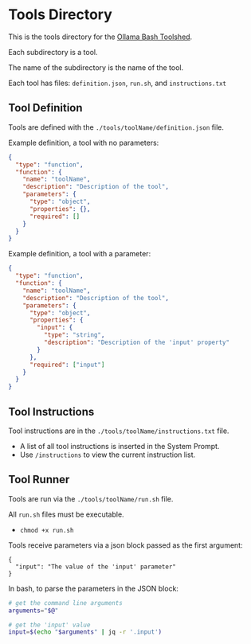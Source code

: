 # Tools Directory

This is the tools directory for the [Ollama Bash Toolshed](../).

Each subdirectory is a tool.

The name of the subdirectory is the name of the tool.

Each tool has files: ```definition.json```, ```run.sh```, and ```instructions.txt```

## Tool Definition

Tools are defined with the ```./tools/toolName/definition.json``` file.

Example definition, a tool with no parameters:
```json
{
  "type": "function",
  "function": {
    "name": "toolName",
    "description": "Description of the tool",
    "parameters": {
      "type": "object",
      "properties": {},
      "required": []
    }
  }
}
```

Example definition, a tool with a parameter:
```json
{
  "type": "function",
  "function": {
    "name": "toolName",
    "description": "Description of the tool",
    "parameters": {
      "type": "object",
      "properties": {
        "input": {
          "type": "string",
          "description": "Description of the 'input' property"
        }
      },
      "required": ["input"]
    }
  }
}

```

## Tool Instructions

Tool instructions are in the ```./tools/toolName/instructions.txt``` file.

- A list of all tool instructions is inserted in the System Prompt.
- Use ```/instructions``` to view the current instruction list.

## Tool Runner

Tools are run via the ```./tools/toolName/run.sh``` file.

All ```run.sh``` files must be executable.
- ```chmod +x run.sh```

Tools receive parameters via a json block passed as the first argument:
```
{
  "input": "The value of the 'input' parameter"
}
```

In bash, to parse the parameters in the JSON block:
```bash
# get the command line arguments
arguments="$@" 

# get the 'input' value
input=$(echo "$arguments" | jq -r '.input') 
```
